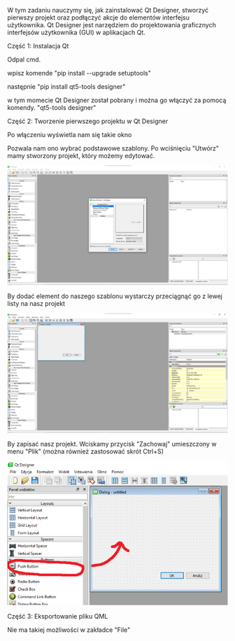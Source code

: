 W tym zadaniu nauczymy się, jak zainstalować Qt Designer, stworzyć pierwszy projekt oraz podłączyć akcje do elementów interfejsu użytkownika. Qt Designer jest narzędziem do projektowania graficznych interfejsów użytkownika (GUI) w aplikacjach Qt.

Część 1: Instalacja Qt

Odpal cmd.

wpisz komende "pip install --upgrade setuptools"

następnie "pip install  qt5-tools designer"

w tym momecie Qt Designer został pobrany i można go włączyć za pomocą komendy.
"qt5-tools designer"

Część 2: Tworzenie pierwszego projektu w Qt Designer

Po włączeniu wyświetla nam się takie okno


Pozwala nam ono wybrać podstawowe szablony. Po wciśnięciu "Utwórz" mamy stworzony projekt,
który możemy edytować.

![okno1](md1.png)

By dodać element do naszego szablonu wystarczy przeciągnąć go z lewej listy na nasz projekt

![okno1](md2.png)

By zapisać nasz projekt. Wciskamy przycisk "Zachowaj" umieszczony w menu "Plik" (można
również zastosować skrót Ctrl+S)

![okno1](md3.png)

Część 3: Eksportowanie pliku QML

Nie ma takiej możliwości w zakładce "File"


